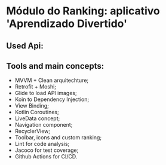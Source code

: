 # Módulo do Ranking: aplicativo 'Aprendizado Divertido'

## Used Api: 

## Tools and main concepts:

- MVVM + Clean arquitechture;
- Retrofit + Moshi;
- Glide to load API images;
- Koin to Dependency Injection;
- View Binding;
- Kotlin Coroutines;
- LiveData concept;
- Navigation component;
- RecyclerView;
- Toolbar, icons and custom ranking;
- Lint for code analysis;
- Jacoco for test coverage;
- Github Actions for CI/CD.
